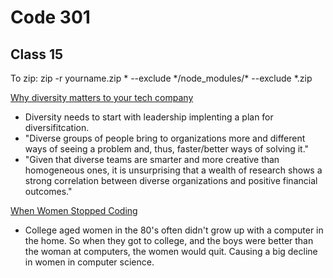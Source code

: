# Code 301
## Class 15 

To zip:
zip -r yourname.zip * --exclude \*/node_modules/\* --exclude \*.zip


[Why diversity matters to your tech company](https://www.usatoday.com/story/tech/columnist/2015/07/21/why-diversity-matters-your-tech-company/30419871/)

- Diversity needs to start with leadership implenting a plan for diversifitcation. 
- "Diverse groups of people bring to organizations more and different ways of seeing a problem and, thus, faster/better ways of solving it."
- "Given that diverse teams are smarter and more creative than homogeneous ones, it is unsurprising that a wealth of research shows a strong correlation between diverse organizations and positive financial outcomes."

[When Women Stopped Coding](https://www.npr.org/sections/money/2014/10/21/357629765/when-women-stopped-coding)

- College aged women in the 80's often didn't grow up with a computer in the home. So when they got to college, and the boys were better than the woman at computers, the women would quit. Causing a big decline in women in computer science.

